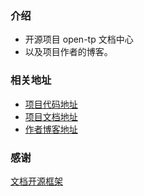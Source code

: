 ### 介绍
- 开源项目 open-tp 文档中心
- 以及项目作者的博客。

### 相关地址
- [项目代码地址](https://github.com/zhanggongX/open-tp)
- [项目文档地址](https://opentp.cn/)
- [作者博客地址](https://opentp.cn/blog/)

### 感谢
[文档开源框架](https://theme-hope.vuejs.press/zh/)
